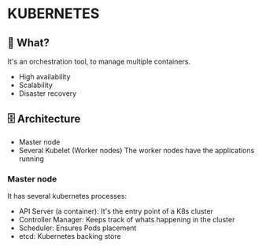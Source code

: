 [](https://www.youtube.com/watch?v=s_o8dwzRlu4)
# KUBERNETES

## 🧠 What?
It's an orchestration tool, to manage multiple containers.
- High availability
- Scalability
- Disaster recovery

## 🗄️ Architecture
- Master node
- Several Kubelet (Worker nodes)
  The worker nodes have the applications running

### Master node
It has several kubernetes processes:
- API Server (a container): It's the entry point of a K8s cluster
- Controller Manager: Keeps track of whats happening in the cluster
- Scheduler: Ensures Pods placement
- etcd: Kubernetes backing store
